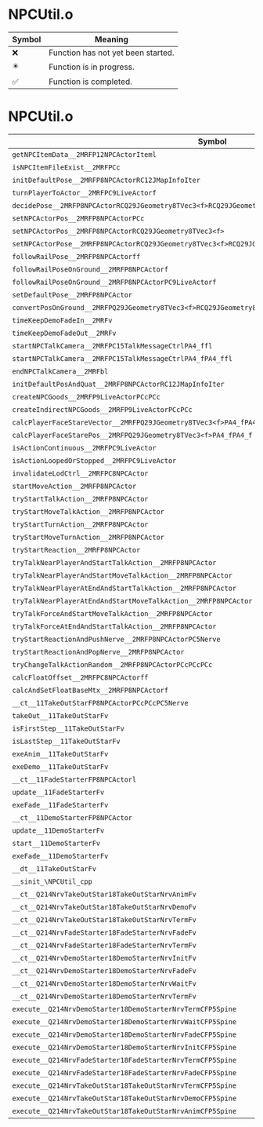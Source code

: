 # NPCUtil.o
| Symbol | Meaning 
| ------------- | ------------- 
| :x: | Function has not yet been started. 
| :eight_pointed_black_star: | Function is in progress. 
| :white_check_mark: | Function is completed. 


# NPCUtil.o
| Symbol | Decompiled? |
| ------------- | ------------- |
| `getNPCItemData__2MRFP12NPCActorIteml` | :x: |
| `isNPCItemFileExist__2MRFPCc` | :x: |
| `initDefaultPose__2MRFP8NPCActorRC12JMapInfoIter` | :x: |
| `turnPlayerToActor__2MRFPC9LiveActorf` | :x: |
| `decidePose__2MRFP8NPCActorRCQ29JGeometry8TVec3<f>RCQ29JGeometry8TVec3<f>RCQ29JGeometry8TVec3<f>fff` | :x: |
| `setNPCActorPos__2MRFP8NPCActorPCc` | :x: |
| `setNPCActorPos__2MRFP8NPCActorRCQ29JGeometry8TVec3<f>` | :x: |
| `setNPCActorPose__2MRFP8NPCActorRCQ29JGeometry8TVec3<f>RCQ29JGeometry8TVec3<f>RCQ29JGeometry8TVec3<f>` | :x: |
| `followRailPose__2MRFP8NPCActorff` | :x: |
| `followRailPoseOnGround__2MRFP8NPCActorf` | :x: |
| `followRailPoseOnGround__2MRFP8NPCActorPC9LiveActorf` | :x: |
| `setDefaultPose__2MRFP8NPCActor` | :x: |
| `convertPosOnGround__2MRFPQ29JGeometry8TVec3<f>RCQ29JGeometry8TVec3<f>` | :x: |
| `timeKeepDemoFadeIn__2MRFv` | :x: |
| `timeKeepDemoFadeOut__2MRFv` | :x: |
| `startNPCTalkCamera__2MRFPC15TalkMessageCtrlPA4_ffl` | :x: |
| `startNPCTalkCamera__2MRFPC15TalkMessageCtrlPA4_fPA4_ffl` | :x: |
| `endNPCTalkCamera__2MRFbl` | :x: |
| `initDefaultPosAndQuat__2MRFP8NPCActorRC12JMapInfoIter` | :x: |
| `createNPCGoods__2MRFP9LiveActorPCcPCc` | :x: |
| `createIndirectNPCGoods__2MRFP9LiveActorPCcPCc` | :x: |
| `calcPlayerFaceStareVector__2MRFPQ29JGeometry8TVec3<f>PA4_fPA4_f` | :x: |
| `calcPlayerFaceStarePos__2MRFPQ29JGeometry8TVec3<f>PA4_fPA4_f` | :x: |
| `isActionContinuous__2MRFPC9LiveActor` | :x: |
| `isActionLoopedOrStopped__2MRFPC9LiveActor` | :x: |
| `invalidateLodCtrl__2MRFPC8NPCActor` | :x: |
| `startMoveAction__2MRFP8NPCActor` | :x: |
| `tryStartTalkAction__2MRFP8NPCActor` | :x: |
| `tryStartMoveTalkAction__2MRFP8NPCActor` | :x: |
| `tryStartTurnAction__2MRFP8NPCActor` | :x: |
| `tryStartMoveTurnAction__2MRFP8NPCActor` | :x: |
| `tryStartReaction__2MRFP8NPCActor` | :x: |
| `tryTalkNearPlayerAndStartTalkAction__2MRFP8NPCActor` | :x: |
| `tryTalkNearPlayerAndStartMoveTalkAction__2MRFP8NPCActor` | :x: |
| `tryTalkNearPlayerAtEndAndStartTalkAction__2MRFP8NPCActor` | :x: |
| `tryTalkNearPlayerAtEndAndStartMoveTalkAction__2MRFP8NPCActor` | :x: |
| `tryTalkForceAndStartMoveTalkAction__2MRFP8NPCActor` | :x: |
| `tryTalkForceAtEndAndStartTalkAction__2MRFP8NPCActor` | :x: |
| `tryStartReactionAndPushNerve__2MRFP8NPCActorPC5Nerve` | :x: |
| `tryStartReactionAndPopNerve__2MRFP8NPCActor` | :x: |
| `tryChangeTalkActionRandom__2MRFP8NPCActorPCcPCcPCc` | :x: |
| `calcFloatOffset__2MRFPC8NPCActorff` | :x: |
| `calcAndSetFloatBaseMtx__2MRFP8NPCActorf` | :x: |
| `__ct__11TakeOutStarFP8NPCActorPCcPCcPC5Nerve` | :x: |
| `takeOut__11TakeOutStarFv` | :x: |
| `isFirstStep__11TakeOutStarFv` | :x: |
| `isLastStep__11TakeOutStarFv` | :x: |
| `exeAnim__11TakeOutStarFv` | :x: |
| `exeDemo__11TakeOutStarFv` | :x: |
| `__ct__11FadeStarterFP8NPCActorl` | :x: |
| `update__11FadeStarterFv` | :x: |
| `exeFade__11FadeStarterFv` | :x: |
| `__ct__11DemoStarterFP8NPCActor` | :x: |
| `update__11DemoStarterFv` | :x: |
| `start__11DemoStarterFv` | :x: |
| `exeFade__11DemoStarterFv` | :x: |
| `__dt__11TakeOutStarFv` | :x: |
| `__sinit_\NPCUtil_cpp` | :x: |
| `__ct__Q214NrvTakeOutStar18TakeOutStarNrvAnimFv` | :x: |
| `__ct__Q214NrvTakeOutStar18TakeOutStarNrvDemoFv` | :x: |
| `__ct__Q214NrvTakeOutStar18TakeOutStarNrvTermFv` | :x: |
| `__ct__Q214NrvFadeStarter18FadeStarterNrvFadeFv` | :x: |
| `__ct__Q214NrvFadeStarter18FadeStarterNrvTermFv` | :x: |
| `__ct__Q214NrvDemoStarter18DemoStarterNrvInitFv` | :x: |
| `__ct__Q214NrvDemoStarter18DemoStarterNrvFadeFv` | :x: |
| `__ct__Q214NrvDemoStarter18DemoStarterNrvWaitFv` | :x: |
| `__ct__Q214NrvDemoStarter18DemoStarterNrvTermFv` | :x: |
| `execute__Q214NrvDemoStarter18DemoStarterNrvTermCFP5Spine` | :x: |
| `execute__Q214NrvDemoStarter18DemoStarterNrvWaitCFP5Spine` | :x: |
| `execute__Q214NrvDemoStarter18DemoStarterNrvFadeCFP5Spine` | :x: |
| `execute__Q214NrvDemoStarter18DemoStarterNrvInitCFP5Spine` | :x: |
| `execute__Q214NrvFadeStarter18FadeStarterNrvTermCFP5Spine` | :x: |
| `execute__Q214NrvFadeStarter18FadeStarterNrvFadeCFP5Spine` | :x: |
| `execute__Q214NrvTakeOutStar18TakeOutStarNrvTermCFP5Spine` | :x: |
| `execute__Q214NrvTakeOutStar18TakeOutStarNrvDemoCFP5Spine` | :x: |
| `execute__Q214NrvTakeOutStar18TakeOutStarNrvAnimCFP5Spine` | :x: |
